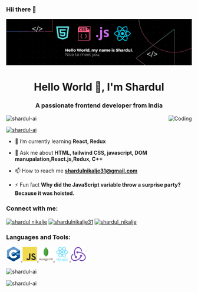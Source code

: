 ### Hii there 👋
![logoo](https://github.com/shardul-ai/shardul-ai/blob/main/Blue%20Modern%20Gradient%20Technology%20LinkedIn%20Banner.png)



<h1 align="center">Hello World 👋, I'm Shardul</h1>
<h3 align="center">A passionate frontend developer from India</h3>
<img align="right" alt="Coding" width="right"src="https://camo.githubusercontent.com/cae12fddd9d6982901d82580bdf321d81fb299141098ca1c2d4891870827bf17/68747470733a2f2f6d69726f2e6d656469756d2e636f6d2f6d61782f313336302f302a37513379765349765f7430696f4a2d5a2e676966">

<p align="left"> <img src="https://komarev.com/ghpvc/?username=shardul-ai&label=Profile%20views&color=0e75b6&style=flat" alt="shardul-ai" /> </p>

<p align="left"> <a href="https://github.com/ryo-ma/github-profile-trophy"><img src="https://github-profile-trophy.vercel.app/?username=shardul-ai" alt="shardul-ai" /></a> </p>

- 🌱 I’m currently learning **React, Redux**

- 💬 Ask me about **HTML, tailwind CSS, javascript, DOM manupalation,React.js,Redux, C++**

- 📫 How to reach me **shardulnikalje31@gmail.com**

- ⚡ Fun fact **Why did the JavaScript variable throw a surprise party? Because it was hoisted.**

<h3 align="left">Connect with me:</h3>
<p align="left">
<a href="https://linkedin.com/in/shardul nikalje" target="blank"><img align="center" src="https://raw.githubusercontent.com/rahuldkjain/github-profile-readme-generator/master/src/images/icons/Social/linked-in-alt.svg" alt="shardul nikalje" height="30" width="40" /></a>
<a href="https://www.hackerrank.com/shardulnikalje31" target="blank"><img align="center" src="https://raw.githubusercontent.com/rahuldkjain/github-profile-readme-generator/master/src/images/icons/Social/hackerrank.svg" alt="shardulnikalje31" height="30" width="40" /></a>
<a href="https://www.leetcode.com/shardul_nikalje" target="blank"><img align="center" src="https://raw.githubusercontent.com/rahuldkjain/github-profile-readme-generator/master/src/images/icons/Social/leet-code.svg" alt="shardul_nikalje" height="30" width="40" /></a>
</p>

<h3 align="left">Languages and Tools:</h3>
<p align="left"> <a href="https://www.w3schools.com/cpp/" target="_blank" rel="noreferrer"> <img src="https://raw.githubusercontent.com/devicons/devicon/master/icons/cplusplus/cplusplus-original.svg" alt="cplusplus" width="40" height="40"/> </a> <a href="https://developer.mozilla.org/en-US/docs/Web/JavaScript" target="_blank" rel="noreferrer"> <img src="https://raw.githubusercontent.com/devicons/devicon/master/icons/javascript/javascript-original.svg" alt="javascript" width="40" height="40"/> </a> <a href="https://www.mongodb.com/" target="_blank" rel="noreferrer"> <img src="https://raw.githubusercontent.com/devicons/devicon/master/icons/mongodb/mongodb-original-wordmark.svg" alt="mongodb" width="40" height="40"/> </a> <a href="https://reactjs.org/" target="_blank" rel="noreferrer"> <img src="https://raw.githubusercontent.com/devicons/devicon/master/icons/react/react-original-wordmark.svg" alt="react" width="40" height="40"/> </a> <a href="https://redux.js.org" target="_blank" rel="noreferrer"> <img src="https://raw.githubusercontent.com/devicons/devicon/master/icons/redux/redux-original.svg" alt="redux" width="40" height="40"/> </a> </p>

<p><img align="center" src="https://github-readme-stats.vercel.app/api/top-langs?username=shardul-ai&show_icons=true&locale=en&layout=compact" alt="shardul-ai" /></p>

<p><img align="center" src="https://github-readme-streak-stats.herokuapp.com/?user=shardul-ai&" alt="shardul-ai" /></p>

